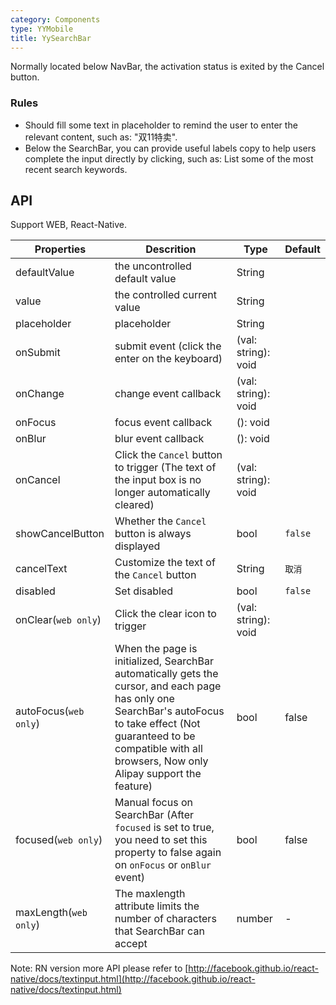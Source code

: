 ```yaml
---
category: Components
type: YYMobile
title: YySearchBar
---
```


Normally located below NavBar, the activation status is exited by the Cancel button.

### Rules

- Should fill some text in placeholder to remind the user to enter the relevant content, such as: "双11特卖".
- Below the SearchBar, you can provide useful labels copy to help users complete the input directly by clicking, such as: List some of the most recent search keywords.

## API

Support WEB, React-Native.

Properties | Descrition | Type | Default
-----------|------------|------|--------
| defaultValue |  the uncontrolled default value    | String |    |
| value      |  the controlled current value  | String |    |
| placeholder    |    placeholder   | String |    |
| onSubmit    |  submit event (click the enter on the keyboard) | (val: string): void |    |
| onChange    |    change event callback     | (val: string): void |    |
| onFocus    |    focus event callback     | (): void |    |
| onBlur    |    blur event callback     | (): void |    |
| onCancel  | Click the `Cancel` button to trigger (The text of the input box is no longer automatically cleared) | (val: string): void |    |
| showCancelButton |  Whether the `Cancel` button is always displayed  | bool |  `false`  |
| cancelText  |  Customize the text of the `Cancel` button   | String |  `取消`  |
| disabled    |   Set disabled  | bool |  `false`  |
| onClear(`web only`)  |  Click the clear icon to trigger   | (val: string): void |    |
| autoFocus(`web only`)   | When the page is initialized, SearchBar automatically gets the cursor, and each page has only one SearchBar's autoFocus to take effect (Not guaranteed to be compatible with all browsers, Now only Alipay support the feature) | bool | false  |
| focused(`web only`) | Manual focus on SearchBar (After `focused` is set to true, you need to set this property to false again on `onFocus` or `onBlur` event) | bool | false  |
| maxLength(`web only`)      |  The maxlength attribute limits the number of characters that SearchBar can accept    | number | -  |

Note: RN version more API please refer to [http://facebook.github.io/react-native/docs/textinput.html](http://facebook.github.io/react-native/docs/textinput.html)
